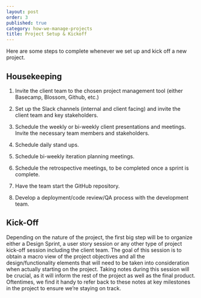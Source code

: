 ```yaml
---
layout: post
order: 3
published: true
category: how-we-manage-projects
title: Project Setup & Kickoff
---
```

Here are some steps to complete whenever we set up and kick off a new project.

<!-- more -->

## Housekeeping 

1. Invite the client team to the chosen project management tool (either Basecamp, Blossom, Github, etc.) 

2. Set up the Slack channels (internal and client facing) and invite the client team and key stakeholders. 

3. Schedule the weekly or bi-weekly client presentations and meetings. Invite the necessary team members and stakeholders. 

4. Schedule daily stand ups. 

5. Schedule bi-weekly iteration planning meetings. 

6. Schedule the retrospective meetings, to be completed once a sprint is complete. 

7. Have the team start the GitHub repository. 

8. Develop a deployment/code review/QA process with the development team. 


## Kick-Off

Depending on the nature of the project, the first big step will be to organize either a Design Sprint, a user story session or any other type of project kick-off session including the client team. The goal of this session is to obtain a macro view of the project objectives and all the design/functionality elements that will need to be taken into consideration when actually starting on the project. Taking notes during this session will be crucial, as it will inform the rest of the project as well as the final product. Oftentimes, we find it handy to refer back to these notes at key milestones in the project to ensure we’re staying on track.
